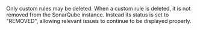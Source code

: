 Only custom rules may be deleted. When a custom rule is deleted, it is not removed from the SonarQube instance. Instead its status is set to "REMOVED", allowing relevant issues to continue to be displayed properly.
